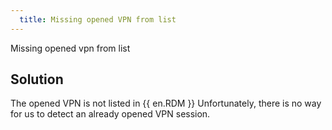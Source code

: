 ```yaml
---
  title: Missing opened VPN from list
---
```

Missing opened vpn from list
## Solution
The opened VPN is not listed in {{ en.RDM }} Unfortunately, there is no way for us to detect an already opened VPN session.
